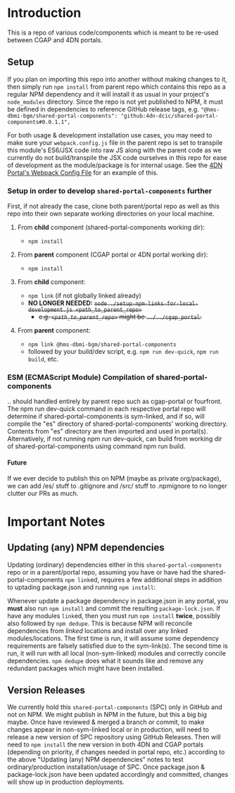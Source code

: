 

# Introduction

This is a repo of various code/components which is meant to be re-used between CGAP and 4DN portals.

## Setup

If you plan on importing this repo into another without making changes to it, then simply run `npm install` from parent repo which contains this repo as a regular NPM dependency and it will install it as usual in your project's `node_modules` directory. Since the repo is not yet published to NPM, it must be defined in dependencies to reference GitHub release tags, e.g. `"@hms-dbmi-bgm/shared-portal-components": "github:4dn-dcic/shared-portal-components#0.0.1.1",`

For both usage & development installation use cases, you may need to make sure your `webpack.config.js` file in the parent repo is set to transpile this module's ES6/JSX code into raw JS along with the parent code as we currently do not build/transpile the JSX code ourselves in this repo for ease of development as the module/package is for internal usage. See the [4DN Portal's Webpack Config File](https://github.com/4dn-dcic/fourfront/blob/master/webpack.config.js#L40) for an example of this.

### Setup in order to develop `shared-portal-components` further

First, if not already the case, clone both parent/portal repo as well as this repo into their own separate working directories on your local machine.

1. From **child** component (shared-portal-components working dir):
   - `npm install`

2. From **parent** component (CGAP portal or 4DN portal working dir):
   - `npm install`

3. From **child** component:
   - `npm link` (if not globally linked already)
   - **NO LONGER NEEDED:** ~~`node ./setup-npm-links-for-local-development.js <path_to_parent_repo>`~~
       - ~~e.g. _`<path_to_parent_repo>`_ might be `../../cgap_portal`.~~

4. From **parent** component:
   - `npm link @hms-dbmi-bgm/shared-portal-components`
   - followed by your build/dev script, e.g. `npm run dev-quick`, `npm run build`, etc.

### ESM (ECMAScript Module) Compilation of shared-portal-components

.. should handled entirely by parent repo such as cgap-portal or fourfront. The npm run dev-quick command in each respective portal repo will determine if shared-portal-components is sym-linked, and if so, will compile the "es" directory of shared-portal-components' working directory. Contents from "es" directory are then imported and used in portal(s). Alternatively, if not running npm run dev-quick, can build from working dir of shared-portal-components using command npm run build.

#### Future
If we ever decide to publish this on NPM (maybe as private org/package), we can add /es/ stuff to .gitignore and /src/ stuff to .npmignore to no longer clutter our PRs as much.

# Important Notes

## Updating (any) NPM dependencies
Updating (ordinary) dependencies either in this `shared-portal-components` repo or in a parent/portal repo, assuming you have or have had the shared-portal-components `npm link`ed, requires a few additional steps in addition to uptading package.json and running `npm install`:

Whenever update a package dependency in package.json in any portal, you **must** also run `npm install` and commit the resulting `package-lock.json`. If have any modules `link`ed, then you must run `npm install` **twice**, possibly also followed by `npm dedupe`. This is because NPM will reconcile dependencies from _linked_ locations and install over any linked modules/locations. The first time is run, it will assume some dependency requirements are falsely satisfied due to the sym-link(s). The second time is run, it will run with all local (non-sym-linked) modules and correctly concile dependencies. `npm dedupe` does what it sounds like and remove any redundant packages which might have been installed.

## Version Releases

We currently hold this `shared-portal-components` (SPC) only in GitHub and not on NPM. We might publish in NPM in the future, but this a big big maybe. Once have reviewed & merged a branch or commit, to make changes appear in non-sym-linked local or in production, will need to release a new version of SPC repository using GitHub Releases. Then will need to `npm install` the new version in both 4DN and CGAP portals (depending on priority, if changes needed in portal repo, etc.) according to the above "Updating (any) NPM dependencies" notes to test ordinary/production installation/usage of SPC. Once package.json & package-lock.json have been updated accordingly and committed, changes will show up in production deployments.
